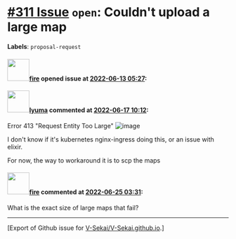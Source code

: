# [\#311 Issue](https://github.com/V-Sekai/V-Sekai.github.io/issues/311) `open`: Couldn't upload a large map
**Labels**: `proposal-request`


#### <img src="https://avatars.githubusercontent.com/u/32321?u=c2e06a3d2b49a467aa907e54aa259516440267cc&v=4" width="50">[fire](https://github.com/fire) opened issue at [2022-06-13 05:27](https://github.com/V-Sekai/V-Sekai.github.io/issues/311):



#### <img src="https://avatars.githubusercontent.com/u/39946030?v=4" width="50">[lyuma](https://github.com/lyuma) commented at [2022-06-17 10:12](https://github.com/V-Sekai/V-Sekai.github.io/issues/311#issuecomment-1158723034):

Error 413 "Request Entity Too Large"
![image](https://user-images.githubusercontent.com/39946030/174278215-b07ee4f1-c556-4a2a-b3e3-31391facfe90.png)

I don't know if it's kubernetes nginx-ingress doing this, or an issue with elixir.

For now, the way to workaround it is to scp the maps

#### <img src="https://avatars.githubusercontent.com/u/32321?u=c2e06a3d2b49a467aa907e54aa259516440267cc&v=4" width="50">[fire](https://github.com/fire) commented at [2022-06-25 03:31](https://github.com/V-Sekai/V-Sekai.github.io/issues/311#issuecomment-1166182151):

What is the exact size of large maps that fail?


-------------------------------------------------------------------------------



[Export of Github issue for [V-Sekai/V-Sekai.github.io](https://github.com/V-Sekai/V-Sekai.github.io).]
